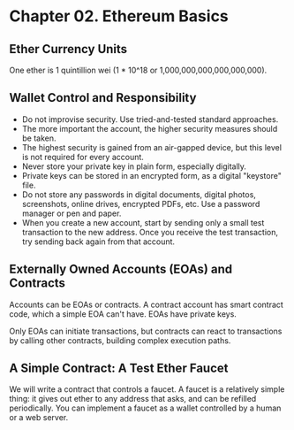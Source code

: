 # Chapter 02. Ethereum Basics

## Ether Currency Units

One ether is 1 quintillion wei (1 \* 10^18 or 1,000,000,000,000,000,000).

## Wallet Control and Responsibility

- Do not improvise security. Use tried-and-tested standard approaches.
- The more important the account, the higher security measures should be taken.
- The highest security is gained from an air-gapped device, but this level is not required for every account.
- Never store your private key in plain form, especially digitally.
- Private keys can be stored in an encrypted form, as a digital "keystore" file.
- Do not store any passwords in digital documents, digital photos, screenshots, online drives, encrypted PDFs, etc. Use a password manager or pen and paper.
- When you create a new account, start by sending only a small test transaction to the new address. Once you receive the test transaction, try sending back again from that account.

## Externally Owned Accounts (EOAs) and Contracts

Accounts can be EOAs or contracts. A contract account has smart contract code, which a simple EOA can't have. EOAs have private keys.

Only EOAs can initiate transactions, but contracts can react to transactions by calling other contracts, building complex execution paths.

## A Simple Contract: A Test Ether Faucet

We will write a contract that controls a faucet.
A faucet is a relatively simple thing: it gives out ether to any address that asks, and can be refilled periodically.
You can implement a faucet as a wallet controlled by a human or a web server.
